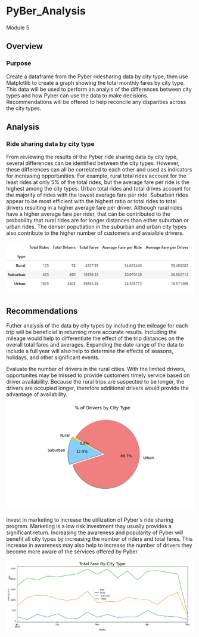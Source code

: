 # PyBer_Analysis
Module 5

## Overview 

### Purpose
Create a dataframe from the Pyber ridesharing data by city type, then use Matplotlib to create a graph showing the total monthly fares by city type. This data will be used to perform an analyis of the differences between city types and how Pyber can use the data to make decisions. Recommendations will be offered to help reconcile any disparities across the city types.   

## Analysis

### Ride sharing data by city type
From reviewing the results of the Pyber ride sharing data by city type, several differences can be identified between the city types. However, these differences can all be correlated to each other and used as indicators for increasing opportunities. For example, rural total rides account for the least rides at only 5% of the total rides, but the average fare per ride is the highest among the city types. Urban total rides and total drives account for the majority of rides with the lowest average fare per ride. Suburban rides appear to be most efficient with the highest ratio or total rides to total drivers resulting in a higher average fare per driver. Although rural rides have a higher average fare per rider, that can be contributed to the probability that rural rides are for longer distances than either suburban or urban rides. The denser poputlation in the suburban and urban city types also contribute to the higher number of customers and avaialble drivers. 

![City_type_table](https://github.com/Dainita/PyBer_Analysis/blob/main/city_type_table.png)

## Recommendations
Futher analysis of the data by city types by including the mileage for each trip will be beneficial in returning more accurate results. Including the mileage would help to differentiate the effect of the trip distances on the overall total fares and averages. Expanding the date range of the data to include a full year will also help to determine the effects of seasons, holidays, and other significant events.

Evaluate the number of drivers in the rural cities. With the limited drivers, opportunites may be missed to provide customers timely service based on driver availability. Because the rural trips are suspected to be longer, the drivers are occupied longer, therefore additional drivers would provide the advantage of availability. 
![%_drivers_by_city_type](https://github.com/Dainita/PyBer_Analysis/blob/main/analysis/Fig7.png)

Invest in marketing to increase the utilization of Pyber's ride sharing program. Marketing is a low risk investment thay usually provides a significant return. Increasing the awareness and popularity of Pyber will benefit all city types by increasing the number of riders and total fares. This increase in awareness may also help to increase the number of drivers they become more aware of the services offered by Pyber.

![fare_by_city_line_graph](https://github.com/Dainita/PyBer_Analysis/blob/main/fare_by_city_type_line.png)
